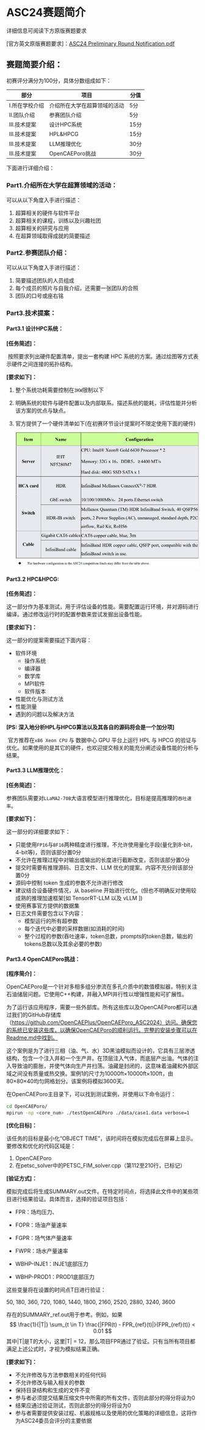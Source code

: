 # ASC24赛题简介

详细信息可阅读下方原版赛题要求

[官方英文原版赛题要求]：[ASC24 Preliminary Round Notification.pdf](https://hit-scc.github.io/scc.hit.edu.cn/_pdf/ASC_PAC/ASC24_Preliminary_Round_Notification.pdf)

## 赛题简要介绍：

初赛评分满分为100分，具体分数组成如下：

| 部分           | 项目                         | 分值 |
| -------------- | ---------------------------- | ---- |
| I.所在学校介绍 | 介绍所在大学在超算领域的活动 | 5分  |
| II.团队介绍    | 参赛团队介绍                 | 5分  |
| III.技术提案   | 设计HPC系统                  | 15分 |
| III.技术提案   | HPL&HPCG                     | 15分 |
| III.技术提案   | LLM推理优化                  | 30分 |
| III.技术提案   | OpenCAEPoro挑战              | 30分 |

下面进行详细介绍：

### Part1.介绍所在大学在超算领域的活动：

可以从以下角度入手进行描述：

1. 超算相关的硬件与软件平台
2. 超算相关的课程，训练以及兴趣社团
3. 超算相关的研究与应用
4. 在超算领域取得成就的简要描述

### Part2.参赛团队介绍：

可以从以下角度入手进行描述：

1. 简要描述团队的人员组成
2. 每个成员的照片与自我介绍，还需要一张团队的合照
3. 团队的口号或座右铭

### Part3.技术提案：

#### Part3.1 设计HPC系统：

**[任务简述]：**

​		按照要求列出硬件配置清单，提出一套构建 HPC 系统的方案。通过绘图等方式表示硬件之间连接的拓扑结构。

**[要求如下]：**

1. 整个系统功耗需要控制在`3KW`限制以下

2. 明确系统的软件与硬件配置以及内部联系。描述系统的能耗，评估性能并分析该方案的优点与缺点。

3. 官方提供了一个硬件清单如下(在初赛环节设计提案时不限定使用下面的硬件)

   <img src="./../../images/ASC_PAC/ASC24/Hardware_List.png" alt="Hardware_List" style="zoom:65%;" />

#### Part3.2 HPC&HPCG:

**[任务简述]：**

​		 这一部分作为基准测试，用于评估设备的性能。需要配置运行环境，并对源码进行编译。通过修改运行时的配置参数来尝试发掘出设备性能。

**[要求如下]：**

这一部分的提案需要描述下面内容：

- 软件环境
  - 操作系统
  - 编译器
  - 数学库
  - MPI软件
  - 软件版本
- 性能优化与测试方法
- 性能测量
- 遇到的问题以及解决方法

**[PS: 深入地分析HPL与HPCG算法以及其各自的源码将会是一个加分项]**

​		官方推荐在`x86 Xeon CPU` 与 数据中心 GPU 平台上运行 HPL 与 HPCG 的验证与优化。如果使用的是其它的硬件，也欢迎提交相关的能充分阐述设备性能的分析与结果。

#### Part3.3 LLM推理优化：

**[任务简述]：**

​       参赛团队需要对`LLaMA2-70B`大语言模型进行推理优化，目标是提高推理的`吞吐速率`。

**[要求如下]：**

这一部分的详细要求如下：

- 只能使用`FP16`与`BF16`两种精度进行推理，不允许使用量化手段(量化到8-bit，4-bit等)，否则该部分置0分
- 不允许在推理过程中对输出或输出的长度进行截断改变，否则该部分置0分
- 提交时需要有推理源码、日志文件、LLM 优化的提案。内容不充分则该部分置0分
- 源码中控制 token 生成的参数不允许进行修改
- 建议结合设备硬件情况，从 baseline 开始进行优化。(但也不明确反对使用较成熟的推理加速框架[如 TensorRT-LLM 以及 vLLM ])
- 使用赛事官方提供的数据集
- 日志文件需要包含以下内容：
  - 模型运行的所有超参数
  - 每个迭代中必要的采样数据(如消耗的时间)
  - 整个过程的参数(吞吐速率，token总数，prompts的token总数，输出的tokens总数以及其余必要的参数)

#### Part3.4 OpenCAEPoro挑战：

**[程序简介]：**

​		OpenCAEPoro是一个针对多相多组分渗流在多孔介质中的数值模拟器，特别关注石油储层问题。它使用C++构建，并融入MPI并行性以增强性能和可扩展性。

​		为了运行该应用程序，需要一些外部库。所有这些库以及OpenCAEPoro都可以通过我们的GitHub存储库（https://github.com/OpenCAEPlus/OpenCAEPoro_ASC2024）访问。确保您的系统已安装这些库，以确保OpenCAEPoro的顺利运行。完整的安装步骤可以在Readme.md中找到。

​		这个案例是为了进行三相（油、气、水）3D黑油模拟而设计的，它具有三层渗透结构，包含一个注入井和一个生产井。在顶层注入气体，而底层产出油。气体的注入导致油的膨胀，并使气体向生产井扫荡。油藏是封闭的，这意味着油藏和外部区域之间没有质量或热交换。案例1的尺寸为10000ft×10000ft×100ft，由80×80×40均匀网格划分。该案例将模拟3600天。

在OpenCAEPoro主目录下，可以找到测试案例，并使用以下命令运行：

```bash
cd OpenCAEPoro/
mpirun -np <core_num> ./testOpenCAEPoro ./data/case1.data verbose=1
```

**[优化目标]：**

该任务的目标是最小化“OBJECT TIME”，该时间将在模拟完成后在屏幕上显示。要修改和优化的代码区域是：

1. OpenCAEPoro
2. 在petsc_solver中的PETSC_FIM_solver.cpp（第112至210行，已标记）

**[验证方式]：**

​		模拟完成后将生成SUMMARY.out文件。在特定时间点，将选择此文件中的某些项目进行结果验证。具体而言，选择的验证项目包括：

- FPR：场均压力、
- FOPR：场油产量速率
- FGPR：场气体产量速率

- FWPR：场水产量速率

- WBHP-INJE1：INJE1底部压力

- WBHP-PROD1：PROD1底部压力



这些变量将在设置的时间点T日进行验证：

50, 180, 360, 720, 1080, 1440, 1800, 2160, 2520, 2880, 3240, 3600

 

存在的SUMMARY_ref.out用于参考。例如，如果
$$
\frac{1}{|T|} \sum_{t \in T} \frac{|FPR(t) - FPR_{ref}(t)|}{FPR_{ref}(t)} < 0.01
$$
其中|T|是T的大小，这里|T| = 12，那么项目FPR通过了验证。只有当所有项目都满足上述公式时，才视为模拟结果正确。

**[要求如下]：**

-  不允许修改与方法参数相关的任何代码
- 不允许修改与输入相关的参数
- 保持目录结构和生成的文件不变
- 参与者必须提交结果压缩文件中所需的所有文件，否则此部分的得分将设为0
- 结果应通过验证测试，否则此部分的得分将设为0
- 参与者需要提供安装过程、机器规格以及使用的优化策略的详细信息，这将作为ASC24委员会评分的主要依据